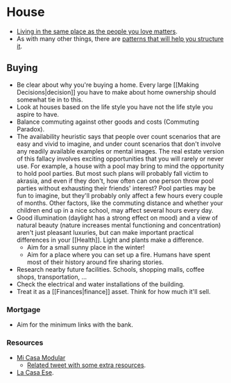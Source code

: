 # House

- [Living in the same place as the people you love matters](https://waitbutwhy.com/2015/12/the-tail-end.html).
- As with many other things, there are [patterns that will help you structure it](http://www.architectureweek.com/topics/patterns.html).

## Buying

- Be clear about why you're buying a home. Every large [[Making Decisions|decision]] you have to make about home ownership should somewhat tie in to this.
- Look at houses based on the life style you have not the life style you aspire to have.
- Balance commuting against other goods and costs (Commuting Paradox).
- The availability heuristic says that people over count scenarios that are easy and vivid to imagine, and under count scenarios that don't involve any readily available examples or mental images. The real estate version of this fallacy involves exciting opportunities that you will rarely or never use. For example, a house with a pool may bring to mind the opportunity to hold pool parties. But most such plans will probably fall victim to akrasia, and even if they don't, how often can one person throw pool parties without exhausting their friends' interest? Pool parties may be fun to imagine, but they'll probably only affect a few hours every couple of months. Other factors, like the commuting distance and whether your children end up in a nice school, may affect several hours every day.
- Good illumination (daylight has a strong effect on mood) and a view of natural beauty (nature increases mental functioning and concentration) aren't just pleasant luxuries, but can make important practical differences in your [[Health]]. Light and plants make a difference.
  - Aim for a small sunny place in the winter!
  - Aim for a place where you can set up a fire. Humans have spent most of their history around fire sharing stories.
- Research nearby future facilities. Schools, shopping malls, coffee shops, transportation, ...
- Check the electrical and water installations of the building.
- Treat it as a [[Finances|finance]] asset. Think for how much it'll sell.

### Mortgage

- Aim for the minimum links with the bank.

### Resources

- [Mi Casa Modular](https://micasamodular.com/)
  - [Related tweet with some extra resources](https://twitter.com/dsaltaren/status/1346173582959927296).
- [La Casa Ese](https://lacasaese.com/).
